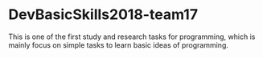# DevBasicSkills2018-team17
This is one of the first study and research tasks for programming, which is mainly focus on simple tasks to learn basic ideas of programming.
